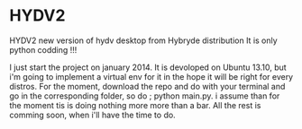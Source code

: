 HYDV2
=====

HYDV2 new version of hydv desktop from Hybryde distribution
It is only python codding !!!

I just start the project on  january 2014.
It is devoloped on Ubuntu 13.10, but i'm going to implement a virtual env for it in the hope it will be right for every distros.
For the moment, download the repo and do with your terminal and go in the corresponding folder, so do ; python main.py.
i assume than for the moment tis is doing nothing more more than a bar.
All the rest is comming soon, when i'll have the time to do.
